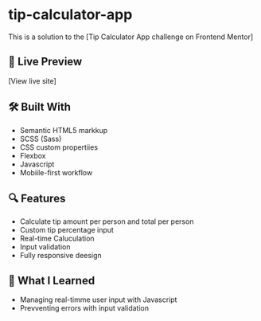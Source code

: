 # tip-calculator-app

This is a solution to the [Tip Calculator App challenge on Frontend Mentor] 

## 🔗 Live Preview

[View live site]

## 🛠️ Built With

- Semantic HTML5 markkup
- SCSS (Sass)
- CSS custom propertiies
- Flexbox
- Javascript
- Mobiile-first workflow

 ## 🔍 Features

 - Calculate tip amount per person and total per person
 - Custom tip percentage input
 - Real-time Caluculation
 - Input validation
 - Fully responsive deesign

## 🚀 What I Learned

- Managing real-timme user input with Javascript
- Prevventing errors with input validation
  
